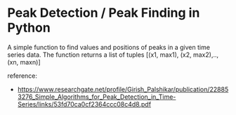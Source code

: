 # Peak Detection / Peak Finding in Python
 A simple function to find values and positions of peaks in a given time series data.
 The function returns a list of tuples [(x1, max1), (x2, max2),..,(xn, maxn)]
 
 reference:
 - https://www.researchgate.net/profile/Girish_Palshikar/publication/228853276_Simple_Algorithms_for_Peak_Detection_in_Time-Series/links/53fd70ca0cf2364ccc08c4d8.pdf
